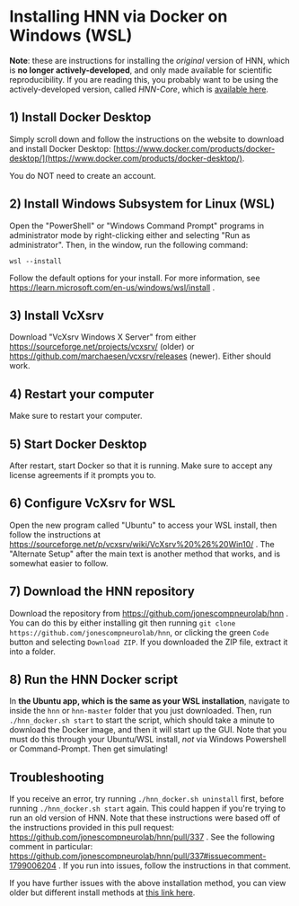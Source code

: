 # Installing HNN via Docker on Windows (WSL)

**Note**: these are instructions for installing the *original* version of HNN, which is **no longer actively-developed**, and only made available for scientific reproducibility. If you are reading this, you probably want to be using the actively-developed version, called *HNN-Core*, which is [available here](https://github.com/jonescompneurolab/hnn-core).

## 1) Install Docker Desktop

Simply scroll down and follow the instructions on the website to download and install Docker Desktop: [https://www.docker.com/products/docker-desktop/](https://www.docker.com/products/docker-desktop/).

You do NOT need to create an account.

## 2) Install Windows Subsystem for Linux (WSL)

Open the "PowerShell" or "Windows Command Prompt" programs in administrator mode by right-clicking either and selecting "Run as administrator". Then, in the window, run the following command:

```
wsl --install
```

Follow the default options for your install. For more information, see https://learn.microsoft.com/en-us/windows/wsl/install .

## 3) Install VcXsrv

Download "VcXsrv Windows X Server" from either https://sourceforge.net/projects/vcxsrv/ (older) or https://github.com/marchaesen/vcxsrv/releases (newer). Either should work.

## 4) Restart your computer

Make sure to restart your computer.

## 5) Start Docker Desktop

After restart, start Docker so that it is running. Make sure to accept any license agreements if it prompts you to.

## 6) Configure VcXsrv for WSL

Open the new program called "Ubuntu" to access your WSL install, then follow the instructions at https://sourceforge.net/p/vcxsrv/wiki/VcXsrv%20%26%20Win10/ . The "Alternate Setup" after the main text is another method that works, and is somewhat easier to follow.

## 7) Download the HNN repository

Download the repository from https://github.com/jonescompneurolab/hnn . You can do this by either installing git then running `git clone https://github.com/jonescompneurolab/hnn`, or clicking the green `Code` button and selecting `Download ZIP`. If you downloaded the ZIP file, extract it into a folder.

## 8) Run the HNN Docker script

In **the Ubuntu app, which is the same as your WSL installation**, navigate to inside the `hnn` or `hnn-master` folder that you just downloaded. Then, run `./hnn_docker.sh start` to start the script, which should take a minute to download the Docker image, and then it will start up the GUI. Note that you must do this through your Ubuntu/WSL install, *not* via Windows Powershell or Command-Prompt. Then get simulating!

## Troubleshooting

If you receive an error, try running `./hnn_docker.sh uninstall` first, before running `./hnn_docker.sh start` again. This could happen if you're trying to run an old version of HNN. Note that these instructions were based off of the instructions provided in this pull request: https://github.com/jonescompneurolab/hnn/pull/337 . See the following comment in particular:  https://github.com/jonescompneurolab/hnn/pull/337#issuecomment-1799006204 . If you run into issues, follow the instructions in that comment.

If you have further issues with the above installation method, you can view older but different install methods at [this link here](2021_instructions).

